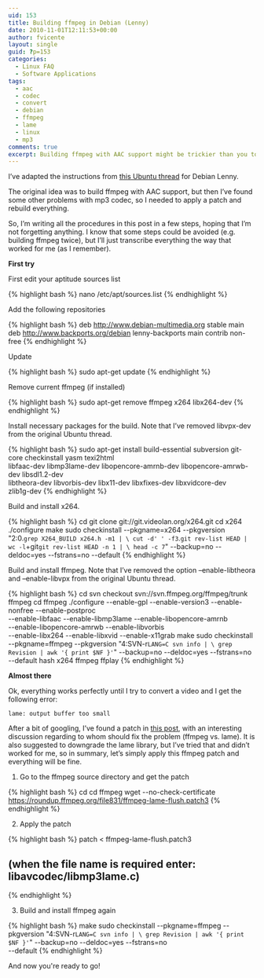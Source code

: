 ```yaml
---
uid: 153
title: Building ffmpeg in Debian (Lenny)
date: 2010-11-01T12:11:53+00:00
author: fvicente
layout: single
guid: ?p=153
categories:
  - Linux FAQ
  - Software Applications
tags:
  - aac
  - codec
  - convert
  - debian
  - ffmpeg
  - lame
  - linux
  - mp3
comments: true
excerpt: Building ffmpeg with AAC support might be trickier than you tought
---
```

I&#8217;ve adapted the instructions from [this Ubuntu thread](http://ubuntuforums.org/showthread.php?t=786095) for Debian Lenny.

The original idea was to build ffmpeg with AAC support, but then I&#8217;ve found some other problems with mp3 codec, so I needed to apply a patch and rebuild everything.

<!--more-->

So, I&#8217;m writing all the procedures in this post in a few steps, hoping that I&#8217;m not forgetting anything. I know that some steps could be avoided (e.g. building ffmpeg twice), but I&#8217;ll just transcribe everything the way that worked for me (as I remember). 

**First try**

First edit your aptitude sources list

{% highlight bash %}
nano /etc/apt/sources.list
{% endhighlight %}

Add the following repositories

{% highlight bash %}
deb http://www.debian-multimedia.org stable main
deb http://www.backports.org/debian lenny-backports main contrib non-free
{% endhighlight %}

Update

{% highlight bash %}
sudo apt-get update
{% endhighlight %}

Remove current ffmpeg (if installed)

{% highlight bash %}
sudo apt-get remove ffmpeg x264 libx264-dev
{% endhighlight %}

Install necessary packages for the build. Note that I&#8217;ve removed libvpx-dev from the original Ubuntu thread.

{% highlight bash %}
sudo apt-get install build-essential subversion git-core checkinstall yasm texi2html \
    libfaac-dev libmp3lame-dev libopencore-amrnb-dev libopencore-amrwb-dev libsdl1.2-dev \
    libtheora-dev libvorbis-dev libx11-dev libxfixes-dev libxvidcore-dev \
    zlib1g-dev
{% endhighlight %}

Build and install x264.

{% highlight bash %}
cd
git clone git://git.videolan.org/x264.git
cd x264
./configure
make
sudo checkinstall --pkgname=x264 --pkgversion "2:0.`grep X264_BUILD x264.h -m1 | \
    cut -d' ' -f3`.`git rev-list HEAD | wc -l`+git`git rev-list HEAD -n 1 | \
    head -c 7`" --backup=no --deldoc=yes --fstrans=no --default
{% endhighlight %}

Build and install ffmpeg. Note that I&#8217;ve removed the option &#8211;enable-libtheora and &#8211;enable-libvpx from the original Ubuntu thread.

{% highlight bash %}
cd
svn checkout svn://svn.ffmpeg.org/ffmpeg/trunk ffmpeg
cd ffmpeg
./configure --enable-gpl --enable-version3 --enable-nonfree --enable-postproc \
    --enable-libfaac --enable-libmp3lame --enable-libopencore-amrnb \
    --enable-libopencore-amrwb --enable-libvorbis \
    --enable-libx264 --enable-libxvid --enable-x11grab
make
sudo checkinstall --pkgname=ffmpeg --pkgversion "4:SVN-r`LANG=C svn info | \
    grep Revision | awk '{ print $NF }'`" --backup=no --deldoc=yes --fstrans=no \
    --default
hash x264 ffmpeg ffplay
{% endhighlight %}

**Almost there**

Ok, everything works perfectly until I try to convert a video and I get the following error:

`lame: output buffer too small`

After a bit of googling, I&#8217;ve found a patch in [this post](https://roundup.ffmpeg.org/issue803), with an interesting discussion regarding to whom should fix the problem (ffmpeg vs. lame). It is also suggested to downgrade the lame library, but I&#8217;ve tried that and didn&#8217;t worked for me, so in summary, let&#8217;s simply apply this ffmpeg patch and everything will be fine.

1. Go to the ffmpeg source directory and get the patch

{% highlight bash %}
cd
cd ffmpeg
wget --no-check-certificate https://roundup.ffmpeg.org/file831/ffmpeg-lame-flush.patch3
{% endhighlight %}

2. Apply the patch

{% highlight bash %}
patch < ffmpeg-lame-flush.patch3
## (when the file name is required enter: libavcodec/libmp3lame.c)
{% endhighlight %}

3. Build and install ffmpeg again

{% highlight bash %}
make
sudo checkinstall --pkgname=ffmpeg --pkgversion "4:SVN-r`LANG=C svn info | \
    grep Revision | awk '{ print $NF }'`" --backup=no --deldoc=yes --fstrans=no \
    --default
{% endhighlight %}

And now you're ready to go!
